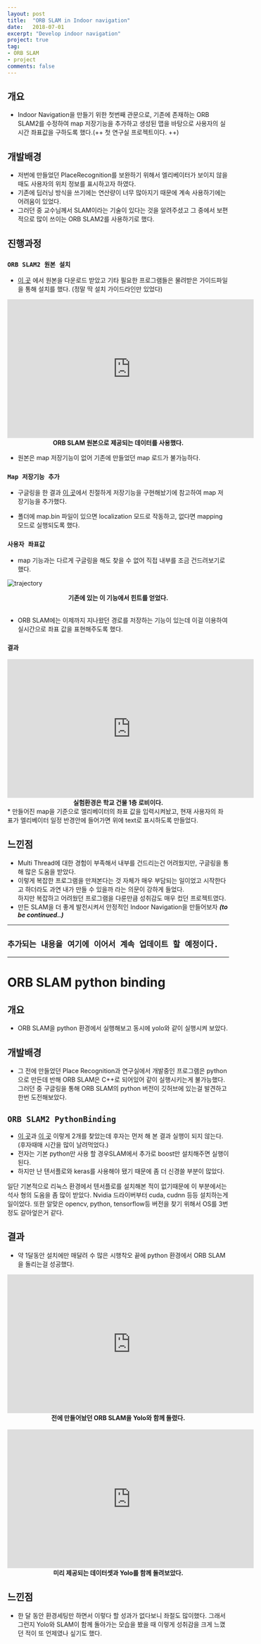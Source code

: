 ```yaml
---
layout: post
title:  "ORB SLAM in Indoor navigation"
date:   2018-07-01
excerpt: "Develop indoor navigation"
project: true
tag:
- ORB SLAM
- project
comments: false
---
```


## 개요
* Indoor Navigation을 만들기 위한 첫번째 관문으로, 기존에 존재하는 ORB SLAM2를 수정하여 map 저장기능을 추가하고 생성된 맵을 바탕으로 사용자의 실시간 좌표값을 구하도록 했다.(++ 첫 연구실 프로젝트이다. ++)

## 개발배경
* 저번에 만들었던 PlaceRecognition를 보완하기 위해서 엘리베이터가 보이지 않을 때도 사용자의 위치 정보를 표시하고자 하였다.
* 기존에 딥러닝 방식을 쓰기에는 연산량이 너무 많아지기 때문에 계속 사용하기에는 어려움이 있었다.
* 그러던 중 교수님께서 SLAM이라는 기술이 있다는 것을 알려주셨고 그 중에서 보편적으로 많이 쓰이는 ORB SLAM2를 사용하기로 했다.

## 진행과정

### `ORB SLAM2 원본 설치`
* [이 곳](https://github.com/raulmur/ORB_SLAM2) 에서 원본을 다운로드 받았고 기타 필요한 프로그램들은 물려받은 가이드파일을 통해 설치를 했다. (정말 딱 설치 가이드라인만 있었다)

<iframe width="560" height="315" src="https://www.youtube.com/embed/c2ii8FVVoC8" frameborder="0" allow="accelerometer; autoplay; encrypted-media; gyroscope; picture-in-picture" allowfullscreen></iframe>
<strong> <center> ORB SLAM 원본으로 제공되는 데이터를 사용했다. </center> </strong>

* 원본은 map 저장기능이 없어 기존에 만들었던 map 로드가 불가능하다.

### `Map 저장기능 추가`
* 구글링을 한 결과 [이 곳](https://github.com/Alkaid-Benetnash/ORB_SLAM2)에서 친절하게 저장기능을 구현해놨기에 참고하여 map 저장기능을 추가했다. <br>

* 폴더에 map.bin 파일이 있으면 localization 모드로 작동하고, 없다면 mapping 모드로 실행되도록 했다.


### `사용자 좌표값`
* map 기능과는 다르게 구글링을 해도 찾을 수 없어 직접 내부를 조금 건드려보기로 했다.

![trajectory](https://user-images.githubusercontent.com/35250791/51800099-f2b15b80-226d-11e9-98a1-377c817f5bbf.jpg)
<strong> <center> 기존에 있는 이 기능에서 힌트를 얻었다. </center> </strong> <br>
* ORB SLAM에는 이제까지 지나왔던 경로를 저장하는 기능이 있는데 이걸 이용하여 실시간으로 좌표 값을 표현해주도록 했다.

### `결과`
<iframe width="560" height="315" src="https://www.youtube.com/embed/7WSsxb2IJec" frameborder="0" allow="accelerometer; autoplay; encrypted-media; gyroscope; picture-in-picture" allowfullscreen></iframe>
<strong> <center> 실험환경은 학교 건물 1층 로비이다. </center> </strong>
* 만들어진 map을 기준으로 엘리베이터의 좌표 값을 입력시켜놨고, 현재 사용자의 좌표가 엘리베이터 일정 반경안에 들어가면 위에 text로 표시하도록 만들었다.

## 느낀점
* Multi Thread에 대한 경험이 부족해서 내부를 건드리는건 어려웠지만, 구글링을 통해 많은 도움을 받았다.
* 이렇게 복잡한 프로그램을 만져본다는 것 자체가 매우 부담되는 일이었고 시작한다고 하더라도 과연 내가 만들 수 있을까 라는 의문이 강하게 들었다.<br> 하지만 복잡하고 어려웠던 프로그램을 다룬만큼 성취감도 매우 컸던 프로젝트였다.
* 만든 SLAM을 더 좋게 발전시켜서 안정적인 Indoor Navigation을 만들어보자 ***(to be continued..)***

---
## `추가되는 내용을 여기에 이어서 계속 업데이트 할 예정이다.`
---
# ORB SLAM python binding

## 개요
* ORB SLAM을 python 환경에서 실행해보고 동시에 yolo와 같이 실행시켜 보았다.

## 개발배경
* 그 전에 만들었던 Place Recognition과 연구실에서 개발중인 프로그램은 python으로 만든데 반해 ORB SLAM은 C++로 되어있어 같이 실행시키는게 불가능했다. 그러던 중 구글링을 통해 ORB SLAM의 python 버전이 깃허브에 있는걸 발견하고 한번 도전해보았다.


## `ORB SLAM2 PythonBinding`
* [이 곳](https://github.com/jskinn/ORB_SLAM2-PythonBindings)과 [이 곳](https://github.com/torrvision/pyORBSLAM2) 이렇게 2개를 찾았는데 후자는 먼저 해 본 결과 실행이 되지 않는다.(후자때매 시간을 많이 날려먹었다.)
* 전자는 기본 python만 사용 할 경우SLAM에서 추가로 boost만 설치해주면 실행이 된다.
* 하지만 난 텐서플로와 keras를 사용해야 됐기 때문에 좀 더 신경쓸 부분이 많았다.


일단 기본적으로 리눅스 환경에서 텐서플로를 설치해본 적이 없기때문에 이 부분에서는 석사 형의 도움을 좀 많이 받았다. Nvidia 드라이버부터 cuda, cudnn 등등 설치하는게 일이었다. 또한 알맞은 opencv, python, tensorflow등 버전을 찾기 위해서 OS를 3번정도 갈아엎은거 같다.

## 결과
* 약 1달동안 설치에만 매달려 수 많은 시행착오 끝에 python 환경에서 ORB SLAM을 돌리는걸 성공했다.

<iframe width="560" height="315" src="https://www.youtube.com/embed/obJH284Tdf4" frameborder="0" allow="accelerometer; autoplay; encrypted-media; gyroscope; picture-in-picture" allowfullscreen></iframe>
<b> <center> 전에 만들어놨던 ORB SLAM을 Yolo와 함께 돌렸다.</center> </b> <br>

<iframe width="560" height="315" src="https://www.youtube.com/embed/IOBIONeYCAU" frameborder="0" allow="accelerometer; autoplay; encrypted-media; gyroscope; picture-in-picture" allowfullscreen></iframe>
<b> <center> 미리 제공되는 데이터셋과 Yolo를 함께 돌려보았다.</center> </b>

## 느낀점
* 한 달 동안 환경세팅만 하면서 이렇다 할 성과가 없다보니 좌절도 많이했다. 그래서 그런지 Yolo와 SLAM이 함께 돌아가는 모습을 봤을 때 이렇게 성취감을 크게 느꼈던 적이 또 언제였나 싶기도 했다.
